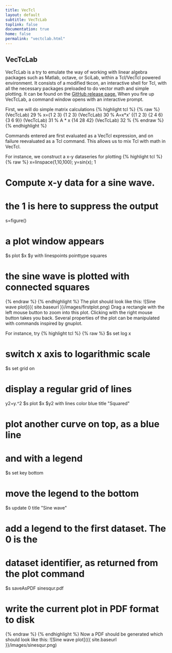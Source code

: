 ```yaml
---
title: VecTcl
layout: default
subtitle: VecTcLab
toplink: false
documentation: true
home: false
permalink: "vectclab.html"
---
```


VecTcLab
-------------------------
VecTcLab is a try to emulate the way of working with linear algebra packages 
such as Matlab, octave, or SciLab, within a Tcl/VecTcl powered environment.
It consists of a modified tkcon, an interactive shell for Tcl, with all the necessary
packages preloaded to do vector math and simple plotting. It can be found on the [GitHub release page.](https://github.com/auriocus/VecTcl/releases/latest)
When you fire up VecTcLab, a command window opens with an interactive prompt. 

First, we will do simple matrix calculations
{% highlight tcl %}
{% raw %}
(VecTcLab) 29 % x={1 2 3} 
{1 2 3}
(VecTcLab) 30 % A=x*x' 
{{1 2 3}
 {2 4 6}
 {3 6 9}}
(VecTcLab) 31 % A * x 
{14 28 42}
(VecTcLab) 32 % 
{% endraw %}
{% endhighlight %}

Commands entered are first evaluated as a VecTcl expression, and on failure 
reevaluated as a Tcl command. This allows us to mix Tcl with math in VecTcl.

For instance, we construct a x-y dataseries for plotting
{% highlight tcl %}
{% raw %}
x=linspace(1,10,100); y=sin(x); 1
# Compute x-y data for a sine wave.
# the 1 is here to suppress the output
s=figure()
# a plot window appears
$s plot $x $y with linespoints pointtype squares
# the sine wave is plotted with connected squares
{% endraw %}
{% endhighlight %}
The plot should look like this:
![Sine wave plot]({{ site.baseurl }}/images/firstplot.png)
Drag a rectangle with the left mouse button to zoom into this plot. Clicking
with the right mouse button takes you back. Several properties of the plot
can be manipulated with commands inspired by gnuplot. 

For instance, try
{% highlight tcl %}
{% raw %}
$s set log x
# switch x axis to logarithmic scale
$s set grid on
# display a regular grid of lines
y2=y.^2
$s plot $x $y2 with lines color blue title "Squared"
# plot another curve on top, as a blue line
# and with a legend
$s set key bottom 
# move the legend to the bottom
$s update 0 title "Sine wave"
# add a legend to the first dataset. The 0 is the 
# dataset identifier, as returned from the plot command
$s saveAsPDF sinesqur.pdf
# write the current plot in PDF format to disk
{% endraw %}
{% endhighlight %}
Now a PDF should be generated which should look like this:
![Sine wave plot]({{ site.baseurl }}/images/sinesqur.png)



